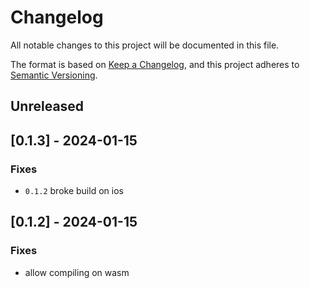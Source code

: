 # Changelog

All notable changes to this project will be documented in this file.

The format is based on [Keep a Changelog](https://keepachangelog.com/en/1.0.0/),
and this project adheres to [Semantic Versioning](https://semver.org/spec/v2.0.0.html).

## Unreleased

## [0.1.3] - 2024-01-15

### Fixes
* `0.1.2` broke build on ios

## [0.1.2] - 2024-01-15

### Fixes
* allow compiling on wasm
